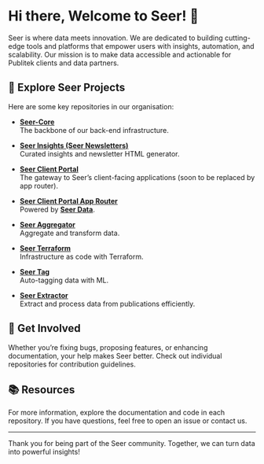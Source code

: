# Hi there, Welcome to Seer! 👋

Seer is where data meets innovation. We are dedicated to building cutting-edge tools and platforms that empower users with insights, automation, and scalability. Our mission is to make data accessible and actionable for Publitek clients and data partners.

## 🌟 Explore Seer Projects

Here are some key repositories in our organisation:

- **[Seer-Core](https://github.com/Publitek-Seer/Seer-Core)**  
  The backbone of our back-end infrastructure.

- **[Seer Insights (Seer Newsletters)](https://github.com/Publitek-Seer/seer-newsletters)**  
  Curated insights and newsletter HTML generator.

- **[Seer Client Portal](https://github.com/Publitek-Seer/Seer-Client-Portal)**  
  The gateway to Seer’s client-facing applications (soon to be replaced by app router).

- **[Seer Client Portal App Router](https://github.com/Publitek-Seer/seer-client-portal-app-router)**  
  Powered by **[Seer Data](https://github.com/Publitek-Seer/seer-data)**.

- **[Seer Aggregator](https://github.com/Publitek-Seer/Seer-Aggregator)**  
  Aggregate and transform data.

- **[Seer Terraform](https://github.com/Publitek-Seer/Seer-Terraform)**  
  Infrastructure as code with Terraform.

- **[Seer Tag](https://github.com/Publitek-Seer/Seer-Tag)**  
  Auto-tagging data with  ML.

- **[Seer Extractor](https://github.com/Publitek-Seer/Seer-Extractor)**  
  Extract and process data from publications efficiently.

## 🌈 Get Involved

Whether you’re fixing bugs, proposing features, or enhancing documentation, your help makes Seer better. Check out individual repositories for contribution guidelines.

## 📚 Resources

For more information, explore the documentation and code in each repository. If you have questions, feel free to open an issue or contact us.

---

Thank you for being part of the Seer community. Together, we can turn data into powerful insights!
